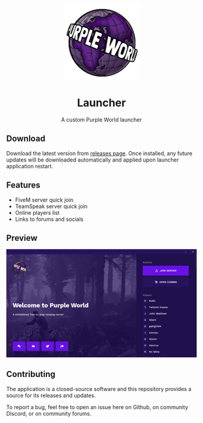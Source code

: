 <p align="center">
  <a href="../../releases/latest"><img src="img/logo.png" alt="Purple World" /></a>
</p>
<h1 align="center">
  Launcher
</h1>

<p align="center">
  A custom Purple World launcher
</p>


## Download

Download the latest version from [releases page](../../releases/latest). Once installed, any future updates will be downloaded automatically and applied upon launcher application restart.


## Features

- FiveM server quick join
- TeamSpeak server quick join
- Online players list
- Links to forums and socials


## Preview

![Purple World launcher preview](img/preview.png)


## Contributing

The application is a closed-source software and this repository provides a source for its releases and updates.

To report a bug, feel free to open an issue here on Github, on community Discord, or on community forums.

